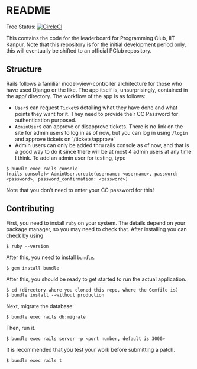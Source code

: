 
# README

Tree Status: 
[![CircleCI](https://circleci.com/gh/milindl/leaderboard/tree/master.svg?style=svg)](https://circleci.com/gh/milindl/leaderboard/tree/master)

This contains the code for the leaderboard for Programming Club, IIT Kanpur.
Note that this repository is for the initial development period only, this
will eventually be shifted to an official PClub repository.

## Structure

Rails follows a familiar model-view-controller architecture for those who have
used Django or the like. The app itself is, unsurprisingly, contained in the app/
directory. The workflow of the app is as follows:

* `User`s can request `Ticket`s detailing what they have done and what points
they want for it. They need to provide their CC Password for authentication
purposed.
* `AdminUser`s can approve or disapprove tickets. There is no link on the site
for admin users to log in as of now, but you can log in using `/login` and
approve tickets on '/tickets/approve'
* Admin users can only be added thru rails console as of now, and that is
a good way to do it since there will be at most 4 admin users at any
time I think. To add an admin user for testing, type 

```
$ bundle exec rails console
(rails console)> AdminUser.create(username: <username>, password: <password>, password_confirmation: <password>)
```

Note that you don't need to enter your CC password for this!

## Contributing

First, you need to install `ruby` on your system. The details depend on your
package manager, so you may need to check that. After installing you can
check by using

```
$ ruby --version
```

After this, you need to install `bundle`.

```
$ gem install bundle
```

After this, you should be ready to get started to run the actual application.


```
$ cd (directory where you cloned this repo, where the Gemfile is)
$ bundle install --without production
```

Next, migrate the database:

```
$ bundle exec rails db:migrate
```

Then, run it.

```
$ bundle exec rails server -p <port number, default is 3000>
```

It is recommended that you test your work before submitting a patch.

```
$ bundle exec rails t
```
